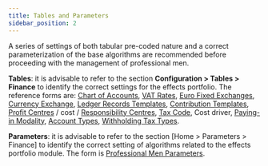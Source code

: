 ```yaml
---
title: Tables and Parameters 
sidebar_position: 2
---
```


A series of settings of both tabular pre-coded nature and a correct parameterization of the base algorithms are recommended before proceeding with the management of professional men.

**Tables**: it is advisable to refer to the section **Configuration > Tables > Finance** to identify the correct settings for the effects portfolio. The reference forms are: [Chart of Accounts](/docs/erp-home/registers/accounting/analytic-chart-of-accounts), [VAT Rates](/docs/configurations/tables/finance/vat-rates), [Euro Fixed Exchanges](/docs/configurations/tables/finance/euro-fixed-exchanges), [Currency Exchange](/docs/configurations/tables/finance/currency-exchange), [Ledger Records Templates](/docs/configurations/tables/finance/ledger-records-templates/insert-ledger-records-templates), [Contribution Templates](/docs/configurations/tables/finance/contribution-templates), [Profit Centres](/docs/configurations/tables/controlling/cost-accounting/profit-centres) / cost / [Responsibility Centres](/docs/configurations/tables/controlling/cost-accounting/responsability-centres), [Tax Code](/docs/configurations/tables/finance/tax-code), Cost driver, [Paying-in Modality](/docs/configurations/tables/finance/paying-in-modality), [Account Types](/docs/configurations/tables/finance/account-types), [Withholding Tax Types](/docs/configurations/tables/finance/withholding-tax-types).

**Parameters**: it is advisable to refer to the section [Home > Parameters > Finance] to identify the correct setting of algorithms related to the effects portfolio module. The form is [Professional Men Parameters](/docs/configurations/parameters/finance/professional-men-parameters).